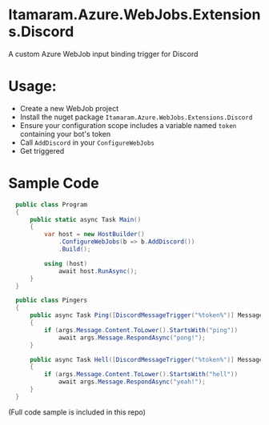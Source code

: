 # Itamaram.Azure.WebJobs.Extensions.Discord
A custom Azure WebJob input binding trigger for Discord

# Usage:

* Create a new WebJob project
* Install the nuget package `Itamaram.Azure.WebJobs.Extensions.Discord`
* Ensure your configuration scope includes a variable named `token` containing your bot's token
* Call `AddDiscord` in your `ConfigureWebJobs`
* Get triggered

# Sample Code

```csharp
  public class Program
  {
      public static async Task Main()
      {
          var host = new HostBuilder()
              .ConfigureWebJobs(b => b.AddDiscord())
              .Build();

          using (host)
              await host.RunAsync();
      }
  }

  public class Pingers
  {
      public async Task Ping([DiscordMessageTrigger("%token%")] MessageCreateEventArgs args)
      {
          if (args.Message.Content.ToLower().StartsWith("ping"))
              await args.Message.RespondAsync("pong!");
      }

      public async Task Hell([DiscordMessageTrigger("%token%")] MessageCreateEventArgs args)
      {
          if (args.Message.Content.ToLower().StartsWith("hell"))
              await args.Message.RespondAsync("yeah!");
      }
  }
```

(Full code sample is included in this repo)
